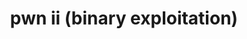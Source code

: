 ---
credit:
- Kevin
featured: false
recording: ''
slides: pwn_ii_(binary_exploitation).pdf
tags:
- Mondern BinEXP mitigations
- PIE
- ASLR
- NX
- GOT/PLT
- RELRO
time_close: ''
time_start: 2021-10-14T19:00:00.000000Z
title: pwn ii (binary exploitation)
week_number: 7
---